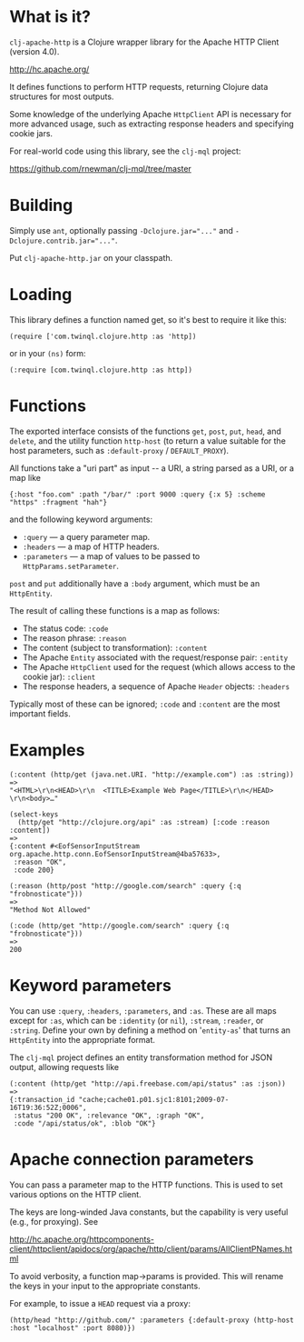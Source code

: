 # What is it? #

`clj-apache-http` is a Clojure wrapper library for the Apache HTTP Client
(version 4.0).

<http://hc.apache.org/>

It defines functions to perform HTTP requests, returning Clojure data
structures for most outputs.

Some knowledge of the underlying Apache `HttpClient` API is necessary for more
advanced usage, such as extracting response headers and specifying cookie jars.

For real-world code using this library, see the `clj-mql` project:

<https://github.com/rnewman/clj-mql/tree/master>

 
# Building #

Simply use `ant`, optionally passing `-Dclojure.jar="..."` and `-Dclojure.contrib.jar="..."`.

Put `clj-apache-http.jar` on your classpath.


# Loading #

This library defines a function named get, so it's best to require it like
this:

    (require ['com.twinql.clojure.http :as 'http])

or in your `(ns)` form:

    (:require [com.twinql.clojure.http :as http])


# Functions #

The exported interface consists of the functions `get`, `post`, `put`, `head`,
and `delete`, and the utility function `http-host` (to return a value suitable
for the host parameters, such as `:default-proxy` / `DEFAULT_PROXY`).

All functions take a "uri part" as input -- a URI, a string parsed as a URI, or a map like

    {:host "foo.com" :path "/bar/" :port 9000 :query {:x 5} :scheme "https" :fragment "hah"}

and the following keyword arguments:

* `:query`      — a query parameter map.
* `:headers`    — a map of HTTP headers.
* `:parameters` — a map of values to be passed to `HttpParams.setParameter`.

`post` and `put` additionally have a `:body` argument, which must be an `HttpEntity`.

The result of calling these functions is a map as follows:

* The status code: `:code`
* The reason phrase: `:reason`
* The content (subject to transformation): `:content`
* The Apache `Entity` associated with the request/response pair: `:entity`
* The Apache `HttpClient` used for the request (which allows access to the cookie jar): `:client`
* The response headers, a sequence of Apache `Header` objects: `:headers`

Typically most of these can be ignored; `:code` and `:content` are the most important fields.


# Examples #

    (:content (http/get (java.net.URI. "http://example.com") :as :string))
    =>
    "<HTML>\r\n<HEAD>\r\n  <TITLE>Example Web Page</TITLE>\r\n</HEAD> \r\n<body>…"

    (select-keys
      (http/get "http://clojure.org/api" :as :stream) [:code :reason :content])
    => 
    {:content #<EofSensorInputStream org.apache.http.conn.EofSensorInputStream@4ba57633>,
     :reason "OK",
     :code 200}

    (:reason (http/post "http://google.com/search" :query {:q "frobnosticate"}))
    =>
    "Method Not Allowed"

    (:code (http/get "http://google.com/search" :query {:q "frobnosticate"}))
    =>
    200



# Keyword parameters #
 
You can use `:query`, `:headers`, `:parameters`, and `:as`. These are all maps except
for `:as`, which can be `:identity` (or `nil`), `:stream`, `:reader`, or `:string`. Define
your own by defining a method on '`entity-as`' that turns an `HttpEntity` into the
appropriate format.

The `clj-mql` project defines an entity transformation method for JSON output, allowing 
requests like

    (:content (http/get "http://api.freebase.com/api/status" :as :json))
    =>
    {:transaction_id "cache;cache01.p01.sjc1:8101;2009-07-16T19:36:52Z;0006",
     :status "200 OK", :relevance "OK", :graph "OK",
     :code "/api/status/ok", :blob "OK"}


# Apache connection parameters #
You can pass a parameter map to the HTTP functions. This is used to set various
options on the HTTP client.

The keys are long-winded Java constants, but the capability is very useful
(e.g., for proxying). See 

<http://hc.apache.org/httpcomponents-client/httpclient/apidocs/org/apache/http/client/params/AllClientPNames.html>

To avoid verbosity, a function map->params is provided. This will rename the keys in your input to the appropriate constants.

For example, to issue a `HEAD` request via a proxy:

    (http/head "http://github.com/" :parameters {:default-proxy (http-host :host "localhost" :port 8080)})
